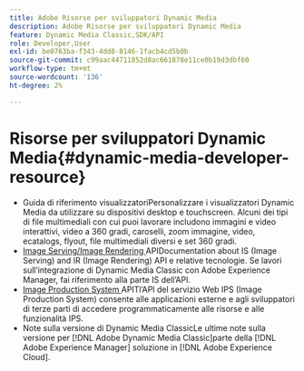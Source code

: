 ```yaml
---
title: Adobe Risorse per sviluppatori Dynamic Media
description: Adobe Risorse per sviluppatori Dynamic Media
feature: Dynamic Media Classic,SDK/API
role: Developer,User
exl-id: be0763ba-f343-4dd0-8146-1facb4cd5b0b
source-git-commit: c99aac44711852d8ac661878e11ce0b19d3dbf60
workflow-type: tm+mt
source-wordcount: '136'
ht-degree: 2%

---
```


# Risorse per sviluppatori Dynamic Media{#dynamic-media-developer-resource}

* [](/help/aem-viewers-ref/homeviewers.md)<!-- (https://experienceleague.adobe.com/docs/dynamic-media-developer-resources/library/home.html?lang=en) -->
Guida di riferimento visualizzatoriPersonalizzare i visualizzatori Dynamic Media da utilizzare su dispositivi desktop e touchscreen. Alcuni dei tipi di file multimediali con cui puoi lavorare includono immagini e video interattivi, video a 360 gradi, caroselli, zoom immagine, video, ecatalogs, flyout, file multimediali diversi e set 360 gradi.
* [Image Serving/Image Rendering ](/help/aem-is-ir-api/homeisir.md)<!-- (https://experienceleague.adobe.com/docs/dynamic-media-developer-resources/image-serving-api/home.html?lang=en) -->
APIDocumentation about IS (Image Serving) and IR (Image Rendering) API e relative tecnologie. Se lavori sull’integrazione di Dynamic Media Classic con Adobe Experience Manager, fai riferimento alla parte IS dell’API.
* [Image Production System ](/help/aem-ips-api/c-overview.md)
APITl’API del servizio Web IPS (Image Production System) consente alle applicazioni esterne e agli sviluppatori di terze parti di accedere programmaticamente alle risorse e alle funzionalità IPS.
* [](/help/s7-release-notes/s7rn2017.md)
Note sulla versione di Dynamic Media ClassicLe ultime note sulla versione per  [!DNL Adobe Dynamic Media Classic]parte della  [!DNL Adobe Experience Manager] soluzione in  [!DNL Adobe Experience Cloud].
